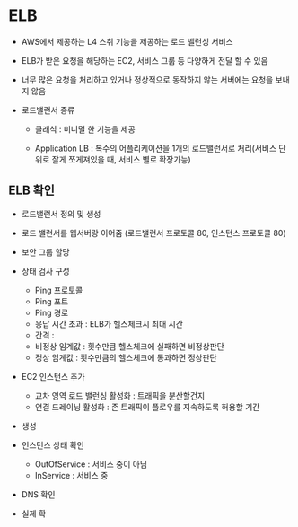# ELB 

- AWS에서 제공하는 L4 스취 기능을 제공하는 로드 밸런싱 서비스
- ELB가 받은 요청을 해당하는 EC2, 서비스 그룹 등 다양하게 전달 할 수 있음
- 너무 많은 요청을 처리하고 있거나 정상적으로 동작하지 않는 서버에는 요청을 보내지 않음

- 로드밸런서 종류
    - 클래식 : 미니멀 한 기능을 제공
    
    - Application LB : 복수의 어플리케이션을 1개의 로드밸런서로 처리(서비스 단위로 잘게 쪼게져있을 때, 서비스 별로 확장가능)


## ELB 확인
- 로드밸런서 정의 및 생성


- 로드 밸런서를 웹서버랑 이어줌 (로드밸런서 프로토콜 80, 인스턴스 프로토콜 80)


- 보안 그룹 할당


- 상태 검사 구성
    - Ping 프로토콜
    - Ping 포트
    - Ping 경로 
    - 응답 시간 초과 : ELB가 헬스체크시 최대 시간
    - 간격 :
    - 비정상 임계값 : 횟수만큼 헬스체크에 실패하면 비정상판단
    - 정상 임계값 : 횟수만큼의 헬스체크에 통과하면 정상판단 
    
    
- EC2 인스턴스 추가
    - 교차 영역 로드 밸런싱 활성화 : 트래픽을 분산할건지
    - 연결 드레이닝 활성화 : 존 트래픽이 플로우를 지속하도록 허용할 기간 
    
- 생성

- 인스턴스 상태 확인 
    - OutOfService :  서비스 중이 아님
    - InService : 서비스 중  
    
    
- DNS 확인

- 실제 확
    